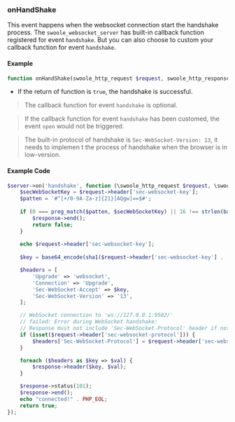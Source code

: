 ### onHandShake

This event happens when the websocket connection start the handshake process. The `swoole_websocket_server` has built-in callback function registered for event `handshake`. But you can also choose to custom your callback function for event `handshake`.

#### Example

```php
function onHandShake(swoole_http_request $request, swoole_http_response $response)
```

- If the return of function is `true`, the handshake is successful.

> The callback function for event `handshake` is optional.

> If the callback function for event `handshake` has been customed, the event `open` would not be triggered. 

> The built-in protocol of handshake is `Sec-WebSocket-Version: 13`, it needs to implemen t the process of handshake when the browser is in low-version.


#### Example Code

```php
$server->on('handshake', function (\swoole_http_request $request, \swoole_http_response $response) {
	$secWebSocketKey = $request->header['sec-websocket-key'];
	$patten = '#^[+/0-9A-Za-z]{21}[AQgw]==$#';
	
	if (0 === preg_match($patten, $secWebSocketKey) || 16 !== strlen(base64_decode($secWebSocketKey))) {
		$response->end();
		return false;
	}
	
	echo $request->header['sec-websocket-key'];
	
	$key = base64_encode(sha1($request->header['sec-websocket-key'] . '258EAFA5-E914-47DA-95CA-C5AB0DC85B11', true));

	$headers = [
		'Upgrade' => 'websocket',
		'Connection' => 'Upgrade',
		'Sec-WebSocket-Accept' => $key,
		'Sec-WebSocket-Version' => '13',
	];

	// WebSocket connection to 'ws://127.0.0.1:9502/'
	// failed: Error during WebSocket handshake:
	// Response must not include 'Sec-WebSocket-Protocol' header if not present in request: websocket
	if (isset($request->header['sec-websocket-protocol'])) {
		$headers['Sec-WebSocket-Protocol'] = $request->header['sec-websocket-protocol'];
	}

	foreach ($headers as $key => $val) {
		$response->header($key, $val);
	}

	$response->status(101);
	$response->end();
	echo "connected!" . PHP_EOL;
	return true;
});

```
